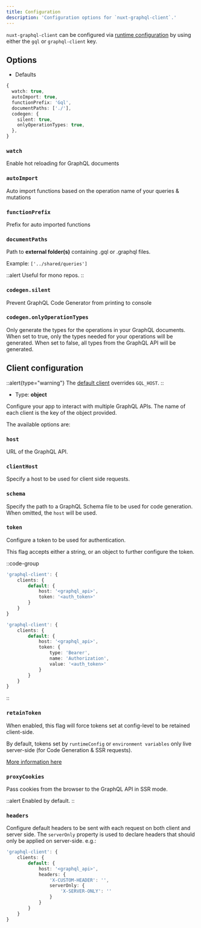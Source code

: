 ```yaml
---
title: Configuration
description: 'Configuration options for `nuxt-graphql-client`.'
---
```


`nuxt-graphql-client` can be configured via [runtime configuration](https://v3.nuxtjs.org/guide/features/runtime-config) by using either the `gql` or `graphql-client` key.

## Options

- Defaults

```ts
{
  watch: true,
  autoImport: true,
  functionPrefix: 'Gql',
  documentPaths: ['./'],
  codegen: {
    silent: true,
    onlyOperationTypes: true,
  },
}
```

### `watch`

Enable hot reloading for GraphQL documents

### `autoImport`

Auto import functions based on the operation name of your queries & mutations

### `functionPrefix`

Prefix for auto imported functions

### `documentPaths`

Path to **external folder(s)** containing .gql or .graphql files.

Example: `['../shared/queries']`

::alert
Useful for mono repos.
::

### `codegen.silent`

Prevent GraphQL Code Generator from printing to console

### `codegen.onlyOperationTypes`

Only generate the types for the operations in your GraphQL documents.
When set to true, only the types needed for your operations will be generated.
When set to false, all types from the GraphQL API will be generated.

## Client configuration

::alert{type="warning"}
The [default client](/advanced/multiple-clients#default-client) overrides `GQL_HOST`.
::

- Type: **object**

Configure your app to interact with multiple GraphQL APIs. The name of each client is the key of the object provided.

The available options are:

### `host`

URL of the GraphQL API.

### `clientHost`

Specify a host to be used for client side requests.

### `schema`

Specify the path to a GraphQL Schema file to be used for code generation. When omitted, the `host` will be used.

### `token`

Configure a token to be used for authentication.

This flag accepts either a string, or an object to further configure the token.

::code-group
```ts [Basic]
'graphql-client': {
    clients: {
        default: {
            host: '<graphql_api>',
            token: '<auth_token>'
        }
    }
}
```
```ts [Advanced]
'graphql-client': {
    clients: {
        default: {
            host: '<graphql_api>',
            token: {
                type: 'Bearer',
                name: 'Authorization',
                value: '<auth_token>'
            }
        }
    }
}
```
::

### `retainToken`

When enabled, this flag will force tokens set at config-level to be retained client-side.

By default, tokens set by `runtimeConfig` or `environment variables` only live server-side (for Code Generation & SSR requests).

[More information here](/advanced/authentication#retain-token-on-client-side)

### `proxyCookies`

Pass cookies from the browser to the GraphQL API in SSR mode.

::alert
Enabled by default.
::

### `headers`

Configure default headers to be sent with each request on both client and server side. The `serverOnly` property
is used to declare headers that should only be applied on server-side. e.g.:

```ts
'graphql-client': {
    clients: {
        default: {
            host: '<graphql_api>',
            headers: {
                'X-CUSTOM-HEADER': '',
                serverOnly: {
                    'X-SERVER-ONLY': ''
                }
            }
        }
    }
}
```

